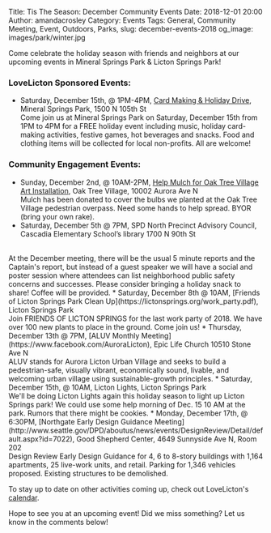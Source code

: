 Title: Tis The Season: December Community Events
Date: 2018-12-01 20:00
Author: amandacrosley
Category: Events
Tags: General, Community Meeting, Event, Outdoors, Parks, 
slug: december-events-2018
og_image: images/park/winter.jpg

Come celebrate the holiday season with friends and neighbors at our upcoming events in Mineral Springs Park & Licton Springs Park! 

### LoveLicton Sponsored Events:
* Saturday, December 15th, @ 1PM-4PM, [Card Making & Holiday Drive](https://www.facebook.com/events/290985698194133/), Mineral Springs Park, 1500 N 105th St <br>
Come join us at Mineral Springs Park on Saturday, December 15th from 1PM to 4PM for a FREE holiday event including music, holiday card-making activities, festive games, hot beverages and snacks. Food and clothing items will be collected for local non-profits. All are welcome!

### Community Engagement Events:
*   Sunday, December 2nd, @ 10AM-2PM, [Help Mulch for Oak Tree Village Art Installation](https://www.facebook.com/events/197108631232393/), Oak Tree Village, 10002 Aurora Ave N <br>
Mulch has been donated to cover the bulbs we planted at the Oak Tree Village pedestrian overpass. Need some hands to help spread. BYOR (bring your own rake).
*   Saturday, December 5th @ 7PM, SPD North Precinct Advisory Council, Cascadia Elementary School’s library 1700 N 90th St
<br>
At the December meeting, there will be the usual 5 minute reports and the Captain's report, but instead of a guest speaker we will have a social and poster session where attendees can list neighborhood public safety concerns and successes. Please consider bringing a holiday snack to share! Coffee will be provided.
*   Saturday, December 8th @ 10AM, [Friends of Licton Springs Park Clean Up](https://lictonsprings.org/work_party.pdf), Licton Springs Park <br>
Join FRIENDS OF LICTON SPRINGS for the last work party of 2018. We have over 100 new plants to place in the ground. Come join us! 
*  Thursday, December 13th @ 7PM, [ALUV Monthly Meeting](https://www.facebook.com/AuroraLicton), Epic Life Church 10510 Stone Ave N <br>
ALUV stands for Aurora Licton Urban Village and seeks to build a pedestrian-safe, visually vibrant, economically sound, livable, and welcoming urban village using sustainable-growth principles.
* Saturday, December 15th, @ 10AM, Licton Lights, Licton Springs Park <br>
We'll be doing Licton Lights again this holiday season to light up Licton Springs park!  We could use some help morning of Dec. 15 10 AM at the park. Rumors that there might be cookies.
*   Monday, December 17th, @ 6:30PM, [Northgate Early Design Guidance Meeting](http://www.seattle.gov/DPD/aboutus/news/events/DesignReview/Detail/default.aspx?id=7022), Good Shepherd Center, 4649 Sunnyside Ave N, Room 202 <br>
Design Review Early Design Guidance for 4, 6 to 8-story buildings with 1,164 apartments, 25 live-work units, and retail. Parking for 1,346 vehicles proposed. Existing structures to be demolished.

To stay up to date on other activities coming up, check out LoveLicton's [calendar](https://lovelicton.com/pages/community-calendar.html).

Hope to see you at an upcoming event!
Did we miss something? Let us know in the comments below!

